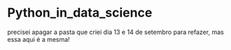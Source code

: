 # Python_in_data_science

  precisei apagar a pasta que criei dia 13 e 14 de setembro para refazer, mas essa aqui é a mesma!
